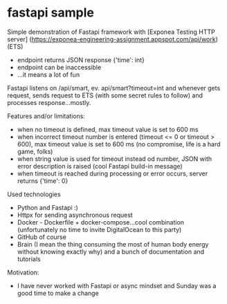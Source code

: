 # fastapi sample

Simple demonstration of Fastapi framework with [Exponea Testing HTTP server] (https://exponea-engineering-assignment.appspot.com/api/work) (ETS)
- endpoint returns JSON response {'time': int}
- endpoint can be inaccessible
- ...it means a lot of fun

Fastapi listens on /api/smart, ev. api/smart?timeout=int and whenever gets request, sends request to ETS (with some secret rules to follow) and processes response...mostly.

Features and/or limitations:
- when no timeout is defined, max timeout value is set to 600 ms
- when incorrect timeout number is entered (timeout <= 0 or timeout > 600), max timeout value is set to 600 ms (no compromise, life is a hard game, folks)
- when string value is used for timeout instead od number, JSON with error description is raised (cool Fastapi build-in message)
- when timeout is reached during processing or error occurs, server returns {'time': 0}

Used technologies
- Python and Fastapi :)
- Httpx for sending asynchronous request
- Docker - Dockerfile + docker-compose...cool combination (unfortunately no time to invite DigitalOcean to this party)
- GitHub of course
- Brain (I mean the thing consuming the most of human body energy without knowing exactly why) and a bunch of documentation and tutorials

Motivation:
- I have never worked with Fastapi or async mindset and Sunday was a good time to make a change
